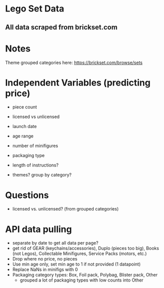 # Lego Set Data
## All data scraped from brickset.com

# Notes
Theme grouped categories here: https://brickset.com/browse/sets

# Independent Variables (predicting price)
- piece count
- licensed vs unlicensed
- launch date
- age range
- number of minifigures
- packaging type
- length of instructions?

- themes? group by category?

# Questions
- licensed vs. unlicensed? (from grouped categories)

# API data pulling
- separate by date to get all data per page?
- get rid of GEAR (keychains/accessories), Duplo (pieces too big), Books (not Legos), Collectable Minifigures, Service Packs (motors, etc.)
- Drop where no price, no pieces
- Use min age only, set min age to 1 if not provided (1 datapoint)
- Replace NaNs in minifigs with 0
- Packaging category types: Box, Foil pack, Polybag, Blister pack, Other
  - grouped a lot of packaging types with low counts into Other